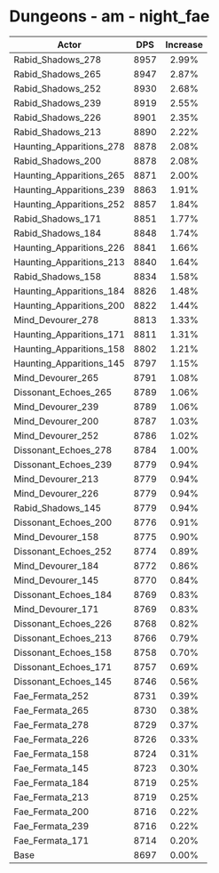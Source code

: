 # Dungeons - am - night_fae
| Actor | DPS | Increase |
|---|:---:|:---:|
|Rabid_Shadows_278|8957|2.99%|
|Rabid_Shadows_265|8947|2.87%|
|Rabid_Shadows_252|8930|2.68%|
|Rabid_Shadows_239|8919|2.55%|
|Rabid_Shadows_226|8901|2.35%|
|Rabid_Shadows_213|8890|2.22%|
|Haunting_Apparitions_278|8878|2.08%|
|Rabid_Shadows_200|8878|2.08%|
|Haunting_Apparitions_265|8871|2.00%|
|Haunting_Apparitions_239|8863|1.91%|
|Haunting_Apparitions_252|8857|1.84%|
|Rabid_Shadows_171|8851|1.77%|
|Rabid_Shadows_184|8848|1.74%|
|Haunting_Apparitions_226|8841|1.66%|
|Haunting_Apparitions_213|8840|1.64%|
|Rabid_Shadows_158|8834|1.58%|
|Haunting_Apparitions_184|8826|1.48%|
|Haunting_Apparitions_200|8822|1.44%|
|Mind_Devourer_278|8813|1.33%|
|Haunting_Apparitions_171|8811|1.31%|
|Haunting_Apparitions_158|8802|1.21%|
|Haunting_Apparitions_145|8797|1.15%|
|Mind_Devourer_265|8791|1.08%|
|Dissonant_Echoes_265|8789|1.06%|
|Mind_Devourer_239|8789|1.06%|
|Mind_Devourer_200|8787|1.03%|
|Mind_Devourer_252|8786|1.02%|
|Dissonant_Echoes_278|8784|1.00%|
|Dissonant_Echoes_239|8779|0.94%|
|Mind_Devourer_213|8779|0.94%|
|Mind_Devourer_226|8779|0.94%|
|Rabid_Shadows_145|8779|0.94%|
|Dissonant_Echoes_200|8776|0.91%|
|Mind_Devourer_158|8775|0.90%|
|Dissonant_Echoes_252|8774|0.89%|
|Mind_Devourer_184|8772|0.86%|
|Mind_Devourer_145|8770|0.84%|
|Dissonant_Echoes_184|8769|0.83%|
|Mind_Devourer_171|8769|0.83%|
|Dissonant_Echoes_226|8768|0.82%|
|Dissonant_Echoes_213|8766|0.79%|
|Dissonant_Echoes_158|8758|0.70%|
|Dissonant_Echoes_171|8757|0.69%|
|Dissonant_Echoes_145|8746|0.56%|
|Fae_Fermata_252|8731|0.39%|
|Fae_Fermata_265|8730|0.38%|
|Fae_Fermata_278|8729|0.37%|
|Fae_Fermata_226|8726|0.33%|
|Fae_Fermata_158|8724|0.31%|
|Fae_Fermata_145|8723|0.30%|
|Fae_Fermata_184|8719|0.25%|
|Fae_Fermata_213|8719|0.25%|
|Fae_Fermata_200|8716|0.22%|
|Fae_Fermata_239|8716|0.22%|
|Fae_Fermata_171|8714|0.20%|
|Base|8697|0.00%|
